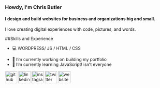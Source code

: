 ### Howdy, I'm Chris Butler
#### I design and build websites for business and organizations big and small.
I love creating digital experiences with code, pictures, and words.

##Skills and Experience

* :computer: WORDPRESS/ JS / HTML / CSS



- 🔭 I’m currently working on building my portfolio 
- 🌱 I’m currently learning JavaScript! isn't everyone 


[<img src='https://cdn.jsdelivr.net/npm/simple-icons@3.0.1/icons/github.svg' alt='github' height='40'>](https://github.com/https://github.com/csbutlers)  [<img src='https://cdn.jsdelivr.net/npm/simple-icons@3.0.1/icons/linkedin.svg' alt='linkedin' height='40'>](https://www.linkedin.com/in/https://www.linkedin.com/in/chris-s-butler//)  [<img src='https://cdn.jsdelivr.net/npm/simple-icons@3.0.1/icons/instagram.svg' alt='instagram' height='40'>](https://www.instagram.com/csbphotos/)  [<img src='https://cdn.jsdelivr.net/npm/simple-icons@3.0.1/icons/twitter.svg' alt='twitter' height='40'>](https://twitter.com/_chrisbutler)  [<img src='https://cdn.jsdelivr.net/npm/simple-icons@3.0.1/icons/icloud.svg' alt='website' height='40'>](https://www.chrisbutlerdigital.com)  

